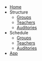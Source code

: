 <!-- TODO: Complete with your own sidebar structure and enable sidebar in index.html - or delete this file. -->
- [Home](/#nuretimetableapi)
- Structure
    * [Groups](/#structure/#groups)
    * [Teachers](/#structure/#teachers)
    * [Auditories](/#structure/#auditories)
- Schedule
    * [Groups](/#schedule/#groups)
    * [Teachers](/#schedule/#teachers)
    * [Auditories](/#schedule/#auditories)
- [App]()
